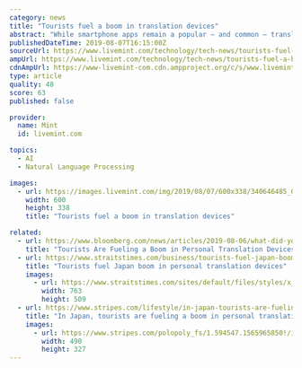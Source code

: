 ```yaml
---
category: news
title: "Tourists fuel a boom in translation devices"
abstract: "While smartphone apps remain a popular — and common — translation tool, Pocketalk has carved out its own niche. Dedicated for just one purpose, the gadget has a sensitive microphone, and accesses machine translation and voice-recognition software from ..."
publishedDateTime: 2019-08-07T16:15:00Z
sourceUrl: https://www.livemint.com/technology/tech-news/tourists-fuel-a-boom-in-translation-devices-1565193755053.html
ampUrl: https://www.livemint.com/technology/tech-news/tourists-fuel-a-boom-in-translation-devices/amp-1565193755053.html
cdnAmpUrl: https://www-livemint-com.cdn.ampproject.org/c/s/www.livemint.com/technology/tech-news/tourists-fuel-a-boom-in-translation-devices/amp-1565193755053.html
type: article
quality: 48
score: 63
published: false

provider:
  name: Mint
  id: livemint.com

topics:
  - AI
  - Natural Language Processing

images:
  - url: https://images.livemint.com/img/2019/08/07/600x338/340646485_0-13_1565193925726_1565193936046.jpg
    width: 600
    height: 338
    title: "Tourists fuel a boom in translation devices"

related:
  - url: https://www.bloomberg.com/news/articles/2019-08-06/what-did-you-say-tourists-fuel-pocket-translator-boom-in-japan
    title: "Tourists Are Fueling a Boom in Personal Translation Devices"
  - url: https://www.straitstimes.com/business/tourists-fuel-japan-boom-in-personal-translation-devices
    title: "Tourists fuel Japan boom in personal translation devices"
    images:
      - url: https://www.straitstimes.com/sites/default/files/styles/x_large/public/articles/2019/08/10/ST_20190810_VNTRANSLATE_5037130.jpg?itok=HHKtPi5K
        width: 763
        height: 509
  - url: https://www.stripes.com/lifestyle/in-japan-tourists-are-fueling-a-boom-in-personal-translation-devices-1.594546
    title: "In Japan, tourists are fueling a boom in personal translation devices"
    images:
      - url: https://www.stripes.com/polopoly_fs/1.594547.1565965850!/image/image.jpg_gen/derivatives/landscape_490/image.jpg
        width: 490
        height: 327
---
```

